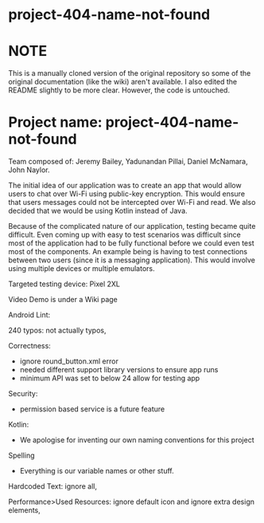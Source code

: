 # project-404-name-not-found

# NOTE
  This is a manually cloned version of the original repository so some of the original documentation (like the wiki) aren't available. I also edited the README slightly to be more clear. However, the code is untouched.

# Project name: project-404-name-not-found

Team composed of: Jeremy Bailey, Yadunandan Pillai, Daniel McNamara, John Naylor.

The initial idea of our application was to create an app that would allow users to chat over Wi-Fi using public-key encryption. This would ensure that users messages could not be intercepted over Wi-Fi and read. We also decided that we would be using Kotlin instead of Java. 

Because of the complicated nature of our application, testing became quite difficult. Even coming up with easy to test scenarios was difficult since most of the application had to be fully functional before we could even test most of the components. An example being is having to test connections between two users (since it is a messaging application). This would involve using multiple devices or multiple emulators.  

Targeted testing device: Pixel 2XL 

Video Demo is under a Wiki page


Android Lint:

240 typos: not actually typos, 

Correctness: 
* ignore round_button.xml error
* needed different support library versions to ensure app runs
* minimum API was set to below 24 allow for testing app 

Security:
* permission based service is a future feature

Kotlin:
* We apologise for inventing our own naming conventions for this project

Spelling
* Everything is our variable names or other stuff.

Hardcoded Text: ignore all, 

Performance>Used Resources: ignore default icon and ignore extra design elements,  

